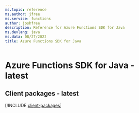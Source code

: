 ```yaml
---
ms.topic: reference
ms.author: jfree
ms.service: functions
author: joshfree
description: Reference for Azure Functions SDK for Java
ms.devlang: java
ms.data: 08/27/2022
title: Azure Functions SDK for Java
---
```

# Azure Functions SDK for Java - latest

## Client packages - latest
[!INCLUDE [client-packages](functions-client-index.md)]